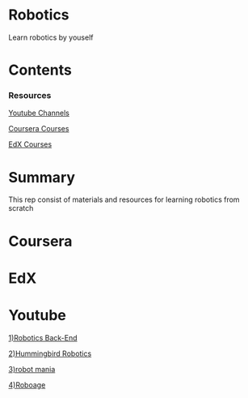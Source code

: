 # Robotics 
Learn robotics by youself

# Contents

###  Resources
[Youtube Channels](https://github.com/manojm-dev/Robotics/blob/main/README.md#youtube)

[Coursera Courses](https://github.com/manojm-dev/Robotics/blob/main/README.md#coursera)

[EdX Courses](https://github.com/manojm-dev/Robotics/blob/main/README.md#edx)

# Summary
This rep consist of materials and resources for learning robotics from scratch

# Coursera

# EdX

# Youtube
[1)Robotics Back-End](https://www.youtube.com/@RoboticsBackEnd)

[2)Hummingbird Robotics](https://www.youtube.com/@hummingbird19/videos)

[3)robot mania](https://www.youtube.com/@robotmania8896/videos)

[4)Roboage](https://www.youtube.com/@roboage1027)
